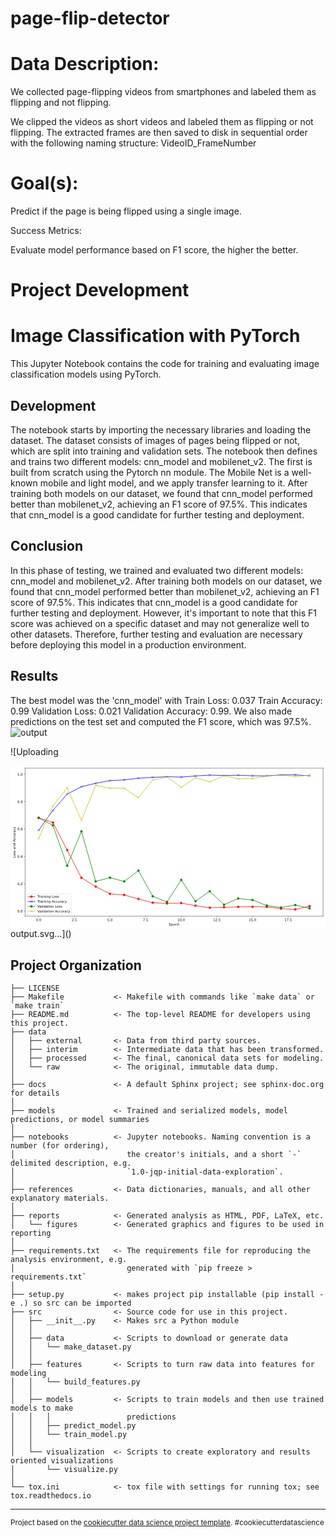 page-flip-detector
==============================

# Data Description:

We collected page-flipping videos from smartphones and labeled them as flipping and not flipping.

We clipped the videos as short videos and labeled them as flipping or not flipping. The extracted frames are then saved to disk in sequential order with the following naming structure: VideoID_FrameNumber

# Goal(s):

Predict if the page is being flipped using a single image.

Success Metrics:


Evaluate model performance based on F1 score, the higher the better.

# Project Development

# Image Classification with PyTorch

This Jupyter Notebook contains the code for training and evaluating image classification models using PyTorch. 

## Development

The notebook starts by importing the necessary libraries and loading the dataset. The dataset consists of images of pages being flipped or not, which are split into training and validation sets. The notebook then defines and trains two different models: cnn_model and mobilenet_v2. The first is built from scratch using the Pytorch nn module. The Mobile Net is a well-known mobile and light model, and we apply transfer learning to it.  After training both models on our dataset, we found that cnn_model performed better than mobilenet_v2, achieving an F1 score of 97.5%. This indicates that cnn_model is a good candidate for further testing and deployment.

## Conclusion

In this phase of testing, we trained and evaluated two different models: cnn_model and mobilenet_v2. After training both models on our dataset, we found that cnn_model performed better than mobilenet_v2, achieving an F1 score of 97.5%. This indicates that cnn_model is a good candidate for further testing and deployment. However, it's important to note that this F1 score was achieved on a specific dataset and may not generalize well to other datasets. Therefore, further testing and evaluation are necessary before deploying this model in a production environment.

## Results

The best model was the 'cnn_model' with Train Loss: 0.037 Train Accuracy: 0.99 Validation Loss: 0.021 Validation Accuracy: 0.99. We also made predictions on the test set and computed the F1 score, which was 97.5%.
![output](https://github.com/joaothomazlemos/page-flip-detector/assets/62029505/3159cadb-0185-4b0d-9443-5a0601199e6d)

![Uploading<?xml version="1.0" encoding="utf-8" standalone="no"?>
<!DOCTYPE svg PUBLIC "-//W3C//DTD SVG 1.1//EN"
  "http://www.w3.org/Graphics/SVG/1.1/DTD/svg11.dtd">
<svg xmlns:xlink="http://www.w3.org/1999/xlink" width="943.78125pt" height="488.27625pt" viewBox="0 0 943.78125 488.27625" xmlns="http://www.w3.org/2000/svg" version="1.1">
 <metadata>
  <rdf:RDF xmlns:dc="http://purl.org/dc/elements/1.1/" xmlns:cc="http://creativecommons.org/ns#" xmlns:rdf="http://www.w3.org/1999/02/22-rdf-syntax-ns#">
   <cc:Work>
    <dc:type rdf:resource="http://purl.org/dc/dcmitype/StillImage"/>
    <dc:date>2023-10-20T19:50:06.344176</dc:date>
    <dc:format>image/svg+xml</dc:format>
    <dc:creator>
     <cc:Agent>
      <dc:title>Matplotlib v3.8.0, https://matplotlib.org/</dc:title>
     </cc:Agent>
    </dc:creator>
   </cc:Work>
  </rdf:RDF>
 </metadata>
 <defs>
  <style type="text/css">*{stroke-linejoin: round; stroke-linecap: butt}</style>
 </defs>
 <g id="figure_1">
  <g id="patch_1">
   <path d="M 0 488.27625 
L 943.78125 488.27625 
L 943.78125 0 
L 0 0 
z
" style="fill: #ffffff"/>
  </g>
  <g id="axes_1">
   <g id="patch_2">
    <path d="M 43.78125 450.72 
L 936.58125 450.72 
L 936.58125 7.2 
L 43.78125 7.2 
z
" style="fill: #ffffff"/>
   </g>
   <g id="matplotlib.axis_1">
    <g id="xtick_1">
     <g id="line2d_1">
      <defs>
       <path id="m06e316a231" d="M 0 0 
L 0 3.5 
" style="stroke: #000000; stroke-width: 0.8"/>
      </defs>
      <g>
       <use xlink:href="#m06e316a231" x="84.363068" y="450.72" style="stroke: #000000; stroke-width: 0.8"/>
      </g>
     </g>
     <g id="text_1">
      <!-- 0.0 -->
      <g transform="translate(76.411506 465.318437) scale(0.1 -0.1)">
       <defs>
        <path id="DejaVuSans-30" d="M 2034 4250 
Q 1547 4250 1301 3770 
Q 1056 3291 1056 2328 
Q 1056 1369 1301 889 
Q 1547 409 2034 409 
Q 2525 409 2770 889 
Q 3016 1369 3016 2328 
Q 3016 3291 2770 3770 
Q 2525 4250 2034 4250 
z
M 2034 4750 
Q 2819 4750 3233 4129 
Q 3647 3509 3647 2328 
Q 3647 1150 3233 529 
Q 2819 -91 2034 -91 
Q 1250 -91 836 529 
Q 422 1150 422 2328 
Q 422 3509 836 4129 
Q 1250 4750 2034 4750 
z
" transform="scale(0.015625)"/>
        <path id="DejaVuSans-2e" d="M 684 794 
L 1344 794 
L 1344 0 
L 684 0 
L 684 794 
z
" transform="scale(0.015625)"/>
       </defs>
       <use xlink:href="#DejaVuSans-30"/>
       <use xlink:href="#DejaVuSans-2e" x="63.623047"/>
       <use xlink:href="#DejaVuSans-30" x="95.410156"/>
      </g>
     </g>
    </g>
    <g id="xtick_2">
     <g id="line2d_2">
      <g>
       <use xlink:href="#m06e316a231" x="191.157327" y="450.72" style="stroke: #000000; stroke-width: 0.8"/>
      </g>
     </g>
     <g id="text_2">
      <!-- 2.5 -->
      <g transform="translate(183.205764 465.318437) scale(0.1 -0.1)">
       <defs>
        <path id="DejaVuSans-32" d="M 1228 531 
L 3431 531 
L 3431 0 
L 469 0 
L 469 531 
Q 828 903 1448 1529 
Q 2069 2156 2228 2338 
Q 2531 2678 2651 2914 
Q 2772 3150 2772 3378 
Q 2772 3750 2511 3984 
Q 2250 4219 1831 4219 
Q 1534 4219 1204 4116 
Q 875 4013 500 3803 
L 500 4441 
Q 881 4594 1212 4672 
Q 1544 4750 1819 4750 
Q 2544 4750 2975 4387 
Q 3406 4025 3406 3419 
Q 3406 3131 3298 2873 
Q 3191 2616 2906 2266 
Q 2828 2175 2409 1742 
Q 1991 1309 1228 531 
z
" transform="scale(0.015625)"/>
        <path id="DejaVuSans-35" d="M 691 4666 
L 3169 4666 
L 3169 4134 
L 1269 4134 
L 1269 2991 
Q 1406 3038 1543 3061 
Q 1681 3084 1819 3084 
Q 2600 3084 3056 2656 
Q 3513 2228 3513 1497 
Q 3513 744 3044 326 
Q 2575 -91 1722 -91 
Q 1428 -91 1123 -41 
Q 819 9 494 109 
L 494 744 
Q 775 591 1075 516 
Q 1375 441 1709 441 
Q 2250 441 2565 725 
Q 2881 1009 2881 1497 
Q 2881 1984 2565 2268 
Q 2250 2553 1709 2553 
Q 1456 2553 1204 2497 
Q 953 2441 691 2322 
L 691 4666 
z
" transform="scale(0.015625)"/>
       </defs>
       <use xlink:href="#DejaVuSans-32"/>
       <use xlink:href="#DejaVuSans-2e" x="63.623047"/>
       <use xlink:href="#DejaVuSans-35" x="95.410156"/>
      </g>
     </g>
    </g>
    <g id="xtick_3">
     <g id="line2d_3">
      <g>
       <use xlink:href="#m06e316a231" x="297.951585" y="450.72" style="stroke: #000000; stroke-width: 0.8"/>
      </g>
     </g>
     <g id="text_3">
      <!-- 5.0 -->
      <g transform="translate(290.000022 465.318437) scale(0.1 -0.1)">
       <use xlink:href="#DejaVuSans-35"/>
       <use xlink:href="#DejaVuSans-2e" x="63.623047"/>
       <use xlink:href="#DejaVuSans-30" x="95.410156"/>
      </g>
     </g>
    </g>
    <g id="xtick_4">
     <g id="line2d_4">
      <g>
       <use xlink:href="#m06e316a231" x="404.745843" y="450.72" style="stroke: #000000; stroke-width: 0.8"/>
      </g>
     </g>
     <g id="text_4">
      <!-- 7.5 -->
      <g transform="translate(396.794281 465.318437) scale(0.1 -0.1)">
       <defs>
        <path id="DejaVuSans-37" d="M 525 4666 
L 3525 4666 
L 3525 4397 
L 1831 0 
L 1172 0 
L 2766 4134 
L 525 4134 
L 525 4666 
z
" transform="scale(0.015625)"/>
       </defs>
       <use xlink:href="#DejaVuSans-37"/>
       <use xlink:href="#DejaVuSans-2e" x="63.623047"/>
       <use xlink:href="#DejaVuSans-35" x="95.410156"/>
      </g>
     </g>
    </g>
    <g id="xtick_5">
     <g id="line2d_5">
      <g>
       <use xlink:href="#m06e316a231" x="511.540102" y="450.72" style="stroke: #000000; stroke-width: 0.8"/>
      </g>
     </g>
     <g id="text_5">
      <!-- 10.0 -->
      <g transform="translate(500.407289 465.318437) scale(0.1 -0.1)">
       <defs>
        <path id="DejaVuSans-31" d="M 794 531 
L 1825 531 
L 1825 4091 
L 703 3866 
L 703 4441 
L 1819 4666 
L 2450 4666 
L 2450 531 
L 3481 531 
L 3481 0 
L 794 0 
L 794 531 
z
" transform="scale(0.015625)"/>
       </defs>
       <use xlink:href="#DejaVuSans-31"/>
       <use xlink:href="#DejaVuSans-30" x="63.623047"/>
       <use xlink:href="#DejaVuSans-2e" x="127.246094"/>
       <use xlink:href="#DejaVuSans-30" x="159.033203"/>
      </g>
     </g>
    </g>
    <g id="xtick_6">
     <g id="line2d_6">
      <g>
       <use xlink:href="#m06e316a231" x="618.33436" y="450.72" style="stroke: #000000; stroke-width: 0.8"/>
      </g>
     </g>
     <g id="text_6">
      <!-- 12.5 -->
      <g transform="translate(607.201548 465.318437) scale(0.1 -0.1)">
       <use xlink:href="#DejaVuSans-31"/>
       <use xlink:href="#DejaVuSans-32" x="63.623047"/>
       <use xlink:href="#DejaVuSans-2e" x="127.246094"/>
       <use xlink:href="#DejaVuSans-35" x="159.033203"/>
      </g>
     </g>
    </g>
    <g id="xtick_7">
     <g id="line2d_7">
      <g>
       <use xlink:href="#m06e316a231" x="725.128618" y="450.72" style="stroke: #000000; stroke-width: 0.8"/>
      </g>
     </g>
     <g id="text_7">
      <!-- 15.0 -->
      <g transform="translate(713.995806 465.318437) scale(0.1 -0.1)">
       <use xlink:href="#DejaVuSans-31"/>
       <use xlink:href="#DejaVuSans-35" x="63.623047"/>
       <use xlink:href="#DejaVuSans-2e" x="127.246094"/>
       <use xlink:href="#DejaVuSans-30" x="159.033203"/>
      </g>
     </g>
    </g>
    <g id="xtick_8">
     <g id="line2d_8">
      <g>
       <use xlink:href="#m06e316a231" x="831.922877" y="450.72" style="stroke: #000000; stroke-width: 0.8"/>
      </g>
     </g>
     <g id="text_8">
      <!-- 17.5 -->
      <g transform="translate(820.790064 465.318437) scale(0.1 -0.1)">
       <use xlink:href="#DejaVuSans-31"/>
       <use xlink:href="#DejaVuSans-37" x="63.623047"/>
       <use xlink:href="#DejaVuSans-2e" x="127.246094"/>
       <use xlink:href="#DejaVuSans-35" x="159.033203"/>
      </g>
     </g>
    </g>
    <g id="text_9">
     <!-- Epoch -->
     <g transform="translate(474.870312 478.996562) scale(0.1 -0.1)">
      <defs>
       <path id="DejaVuSans-45" d="M 628 4666 
L 3578 4666 
L 3578 4134 
L 1259 4134 
L 1259 2753 
L 3481 2753 
L 3481 2222 
L 1259 2222 
L 1259 531 
L 3634 531 
L 3634 0 
L 628 0 
L 628 4666 
z
" transform="scale(0.015625)"/>
       <path id="DejaVuSans-70" d="M 1159 525 
L 1159 -1331 
L 581 -1331 
L 581 3500 
L 1159 3500 
L 1159 2969 
Q 1341 3281 1617 3432 
Q 1894 3584 2278 3584 
Q 2916 3584 3314 3078 
Q 3713 2572 3713 1747 
Q 3713 922 3314 415 
Q 2916 -91 2278 -91 
Q 1894 -91 1617 61 
Q 1341 213 1159 525 
z
M 3116 1747 
Q 3116 2381 2855 2742 
Q 2594 3103 2138 3103 
Q 1681 3103 1420 2742 
Q 1159 2381 1159 1747 
Q 1159 1113 1420 752 
Q 1681 391 2138 391 
Q 2594 391 2855 752 
Q 3116 1113 3116 1747 
z
" transform="scale(0.015625)"/>
       <path id="DejaVuSans-6f" d="M 1959 3097 
Q 1497 3097 1228 2736 
Q 959 2375 959 1747 
Q 959 1119 1226 758 
Q 1494 397 1959 397 
Q 2419 397 2687 759 
Q 2956 1122 2956 1747 
Q 2956 2369 2687 2733 
Q 2419 3097 1959 3097 
z
M 1959 3584 
Q 2709 3584 3137 3096 
Q 3566 2609 3566 1747 
Q 3566 888 3137 398 
Q 2709 -91 1959 -91 
Q 1206 -91 779 398 
Q 353 888 353 1747 
Q 353 2609 779 3096 
Q 1206 3584 1959 3584 
z
" transform="scale(0.015625)"/>
       <path id="DejaVuSans-63" d="M 3122 3366 
L 3122 2828 
Q 2878 2963 2633 3030 
Q 2388 3097 2138 3097 
Q 1578 3097 1268 2742 
Q 959 2388 959 1747 
Q 959 1106 1268 751 
Q 1578 397 2138 397 
Q 2388 397 2633 464 
Q 2878 531 3122 666 
L 3122 134 
Q 2881 22 2623 -34 
Q 2366 -91 2075 -91 
Q 1284 -91 818 406 
Q 353 903 353 1747 
Q 353 2603 823 3093 
Q 1294 3584 2113 3584 
Q 2378 3584 2631 3529 
Q 2884 3475 3122 3366 
z
" transform="scale(0.015625)"/>
       <path id="DejaVuSans-68" d="M 3513 2113 
L 3513 0 
L 2938 0 
L 2938 2094 
Q 2938 2591 2744 2837 
Q 2550 3084 2163 3084 
Q 1697 3084 1428 2787 
Q 1159 2491 1159 1978 
L 1159 0 
L 581 0 
L 581 4863 
L 1159 4863 
L 1159 2956 
Q 1366 3272 1645 3428 
Q 1925 3584 2291 3584 
Q 2894 3584 3203 3211 
Q 3513 2838 3513 2113 
z
" transform="scale(0.015625)"/>
      </defs>
      <use xlink:href="#DejaVuSans-45"/>
      <use xlink:href="#DejaVuSans-70" x="63.183594"/>
      <use xlink:href="#DejaVuSans-6f" x="126.660156"/>
      <use xlink:href="#DejaVuSans-63" x="187.841797"/>
      <use xlink:href="#DejaVuSans-68" x="242.822266"/>
     </g>
    </g>
   </g>
   <g id="matplotlib.axis_2">
    <g id="ytick_1">
     <g id="line2d_9">
      <defs>
       <path id="m633095f8ad" d="M 0 0 
L -3.5 0 
" style="stroke: #000000; stroke-width: 0.8"/>
      </defs>
      <g>
       <use xlink:href="#m633095f8ad" x="43.78125" y="435.869768" style="stroke: #000000; stroke-width: 0.8"/>
      </g>
     </g>
     <g id="text_10">
      <!-- 0.0 -->
      <g transform="translate(20.878125 439.668986) scale(0.1 -0.1)">
       <use xlink:href="#DejaVuSans-30"/>
       <use xlink:href="#DejaVuSans-2e" x="63.623047"/>
       <use xlink:href="#DejaVuSans-30" x="95.410156"/>
      </g>
     </g>
    </g>
    <g id="ytick_2">
     <g id="line2d_10">
      <g>
       <use xlink:href="#m633095f8ad" x="43.78125" y="353.789086" style="stroke: #000000; stroke-width: 0.8"/>
      </g>
     </g>
     <g id="text_11">
      <!-- 0.2 -->
      <g transform="translate(20.878125 357.588305) scale(0.1 -0.1)">
       <use xlink:href="#DejaVuSans-30"/>
       <use xlink:href="#DejaVuSans-2e" x="63.623047"/>
       <use xlink:href="#DejaVuSans-32" x="95.410156"/>
      </g>
     </g>
    </g>
    <g id="ytick_3">
     <g id="line2d_11">
      <g>
       <use xlink:href="#m633095f8ad" x="43.78125" y="271.708405" style="stroke: #000000; stroke-width: 0.8"/>
      </g>
     </g>
     <g id="text_12">
      <!-- 0.4 -->
      <g transform="translate(20.878125 275.507623) scale(0.1 -0.1)">
       <defs>
        <path id="DejaVuSans-34" d="M 2419 4116 
L 825 1625 
L 2419 1625 
L 2419 4116 
z
M 2253 4666 
L 3047 4666 
L 3047 1625 
L 3713 1625 
L 3713 1100 
L 3047 1100 
L 3047 0 
L 2419 0 
L 2419 1100 
L 313 1100 
L 313 1709 
L 2253 4666 
z
" transform="scale(0.015625)"/>
       </defs>
       <use xlink:href="#DejaVuSans-30"/>
       <use xlink:href="#DejaVuSans-2e" x="63.623047"/>
       <use xlink:href="#DejaVuSans-34" x="95.410156"/>
      </g>
     </g>
    </g>
    <g id="ytick_4">
     <g id="line2d_12">
      <g>
       <use xlink:href="#m633095f8ad" x="43.78125" y="189.627723" style="stroke: #000000; stroke-width: 0.8"/>
      </g>
     </g>
     <g id="text_13">
      <!-- 0.6 -->
      <g transform="translate(20.878125 193.426942) scale(0.1 -0.1)">
       <defs>
        <path id="DejaVuSans-36" d="M 2113 2584 
Q 1688 2584 1439 2293 
Q 1191 2003 1191 1497 
Q 1191 994 1439 701 
Q 1688 409 2113 409 
Q 2538 409 2786 701 
Q 3034 994 3034 1497 
Q 3034 2003 2786 2293 
Q 2538 2584 2113 2584 
z
M 3366 4563 
L 3366 3988 
Q 3128 4100 2886 4159 
Q 2644 4219 2406 4219 
Q 1781 4219 1451 3797 
Q 1122 3375 1075 2522 
Q 1259 2794 1537 2939 
Q 1816 3084 2150 3084 
Q 2853 3084 3261 2657 
Q 3669 2231 3669 1497 
Q 3669 778 3244 343 
Q 2819 -91 2113 -91 
Q 1303 -91 875 529 
Q 447 1150 447 2328 
Q 447 3434 972 4092 
Q 1497 4750 2381 4750 
Q 2619 4750 2861 4703 
Q 3103 4656 3366 4563 
z
" transform="scale(0.015625)"/>
       </defs>
       <use xlink:href="#DejaVuSans-30"/>
       <use xlink:href="#DejaVuSans-2e" x="63.623047"/>
       <use xlink:href="#DejaVuSans-36" x="95.410156"/>
      </g>
     </g>
    </g>
    <g id="ytick_5">
     <g id="line2d_13">
      <g>
       <use xlink:href="#m633095f8ad" x="43.78125" y="107.547042" style="stroke: #000000; stroke-width: 0.8"/>
      </g>
     </g>
     <g id="text_14">
      <!-- 0.8 -->
      <g transform="translate(20.878125 111.34626) scale(0.1 -0.1)">
       <defs>
        <path id="DejaVuSans-38" d="M 2034 2216 
Q 1584 2216 1326 1975 
Q 1069 1734 1069 1313 
Q 1069 891 1326 650 
Q 1584 409 2034 409 
Q 2484 409 2743 651 
Q 3003 894 3003 1313 
Q 3003 1734 2745 1975 
Q 2488 2216 2034 2216 
z
M 1403 2484 
Q 997 2584 770 2862 
Q 544 3141 544 3541 
Q 544 4100 942 4425 
Q 1341 4750 2034 4750 
Q 2731 4750 3128 4425 
Q 3525 4100 3525 3541 
Q 3525 3141 3298 2862 
Q 3072 2584 2669 2484 
Q 3125 2378 3379 2068 
Q 3634 1759 3634 1313 
Q 3634 634 3220 271 
Q 2806 -91 2034 -91 
Q 1263 -91 848 271 
Q 434 634 434 1313 
Q 434 1759 690 2068 
Q 947 2378 1403 2484 
z
M 1172 3481 
Q 1172 3119 1398 2916 
Q 1625 2713 2034 2713 
Q 2441 2713 2670 2916 
Q 2900 3119 2900 3481 
Q 2900 3844 2670 4047 
Q 2441 4250 2034 4250 
Q 1625 4250 1398 4047 
Q 1172 3844 1172 3481 
z
" transform="scale(0.015625)"/>
       </defs>
       <use xlink:href="#DejaVuSans-30"/>
       <use xlink:href="#DejaVuSans-2e" x="63.623047"/>
       <use xlink:href="#DejaVuSans-38" x="95.410156"/>
      </g>
     </g>
    </g>
    <g id="ytick_6">
     <g id="line2d_14">
      <g>
       <use xlink:href="#m633095f8ad" x="43.78125" y="25.46636" style="stroke: #000000; stroke-width: 0.8"/>
      </g>
     </g>
     <g id="text_15">
      <!-- 1.0 -->
      <g transform="translate(20.878125 29.265579) scale(0.1 -0.1)">
       <use xlink:href="#DejaVuSans-31"/>
       <use xlink:href="#DejaVuSans-2e" x="63.623047"/>
       <use xlink:href="#DejaVuSans-30" x="95.410156"/>
      </g>
     </g>
    </g>
    <g id="text_16">
     <!-- Loss and Accuracy -->
     <g transform="translate(14.798438 275.340469) rotate(-90) scale(0.1 -0.1)">
      <defs>
       <path id="DejaVuSans-4c" d="M 628 4666 
L 1259 4666 
L 1259 531 
L 3531 531 
L 3531 0 
L 628 0 
L 628 4666 
z
" transform="scale(0.015625)"/>
       <path id="DejaVuSans-73" d="M 2834 3397 
L 2834 2853 
Q 2591 2978 2328 3040 
Q 2066 3103 1784 3103 
Q 1356 3103 1142 2972 
Q 928 2841 928 2578 
Q 928 2378 1081 2264 
Q 1234 2150 1697 2047 
L 1894 2003 
Q 2506 1872 2764 1633 
Q 3022 1394 3022 966 
Q 3022 478 2636 193 
Q 2250 -91 1575 -91 
Q 1294 -91 989 -36 
Q 684 19 347 128 
L 347 722 
Q 666 556 975 473 
Q 1284 391 1588 391 
Q 1994 391 2212 530 
Q 2431 669 2431 922 
Q 2431 1156 2273 1281 
Q 2116 1406 1581 1522 
L 1381 1569 
Q 847 1681 609 1914 
Q 372 2147 372 2553 
Q 372 3047 722 3315 
Q 1072 3584 1716 3584 
Q 2034 3584 2315 3537 
Q 2597 3491 2834 3397 
z
" transform="scale(0.015625)"/>
       <path id="DejaVuSans-20" transform="scale(0.015625)"/>
       <path id="DejaVuSans-61" d="M 2194 1759 
Q 1497 1759 1228 1600 
Q 959 1441 959 1056 
Q 959 750 1161 570 
Q 1363 391 1709 391 
Q 2188 391 2477 730 
Q 2766 1069 2766 1631 
L 2766 1759 
L 2194 1759 
z
M 3341 1997 
L 3341 0 
L 2766 0 
L 2766 531 
Q 2569 213 2275 61 
Q 1981 -91 1556 -91 
Q 1019 -91 701 211 
Q 384 513 384 1019 
Q 384 1609 779 1909 
Q 1175 2209 1959 2209 
L 2766 2209 
L 2766 2266 
Q 2766 2663 2505 2880 
Q 2244 3097 1772 3097 
Q 1472 3097 1187 3025 
Q 903 2953 641 2809 
L 641 3341 
Q 956 3463 1253 3523 
Q 1550 3584 1831 3584 
Q 2591 3584 2966 3190 
Q 3341 2797 3341 1997 
z
" transform="scale(0.015625)"/>
       <path id="DejaVuSans-6e" d="M 3513 2113 
L 3513 0 
L 2938 0 
L 2938 2094 
Q 2938 2591 2744 2837 
Q 2550 3084 2163 3084 
Q 1697 3084 1428 2787 
Q 1159 2491 1159 1978 
L 1159 0 
L 581 0 
L 581 3500 
L 1159 3500 
L 1159 2956 
Q 1366 3272 1645 3428 
Q 1925 3584 2291 3584 
Q 2894 3584 3203 3211 
Q 3513 2838 3513 2113 
z
" transform="scale(0.015625)"/>
       <path id="DejaVuSans-64" d="M 2906 2969 
L 2906 4863 
L 3481 4863 
L 3481 0 
L 2906 0 
L 2906 525 
Q 2725 213 2448 61 
Q 2172 -91 1784 -91 
Q 1150 -91 751 415 
Q 353 922 353 1747 
Q 353 2572 751 3078 
Q 1150 3584 1784 3584 
Q 2172 3584 2448 3432 
Q 2725 3281 2906 2969 
z
M 947 1747 
Q 947 1113 1208 752 
Q 1469 391 1925 391 
Q 2381 391 2643 752 
Q 2906 1113 2906 1747 
Q 2906 2381 2643 2742 
Q 2381 3103 1925 3103 
Q 1469 3103 1208 2742 
Q 947 2381 947 1747 
z
" transform="scale(0.015625)"/>
       <path id="DejaVuSans-41" d="M 2188 4044 
L 1331 1722 
L 3047 1722 
L 2188 4044 
z
M 1831 4666 
L 2547 4666 
L 4325 0 
L 3669 0 
L 3244 1197 
L 1141 1197 
L 716 0 
L 50 0 
L 1831 4666 
z
" transform="scale(0.015625)"/>
       <path id="DejaVuSans-75" d="M 544 1381 
L 544 3500 
L 1119 3500 
L 1119 1403 
Q 1119 906 1312 657 
Q 1506 409 1894 409 
Q 2359 409 2629 706 
Q 2900 1003 2900 1516 
L 2900 3500 
L 3475 3500 
L 3475 0 
L 2900 0 
L 2900 538 
Q 2691 219 2414 64 
Q 2138 -91 1772 -91 
Q 1169 -91 856 284 
Q 544 659 544 1381 
z
M 1991 3584 
L 1991 3584 
z
" transform="scale(0.015625)"/>
       <path id="DejaVuSans-72" d="M 2631 2963 
Q 2534 3019 2420 3045 
Q 2306 3072 2169 3072 
Q 1681 3072 1420 2755 
Q 1159 2438 1159 1844 
L 1159 0 
L 581 0 
L 581 3500 
L 1159 3500 
L 1159 2956 
Q 1341 3275 1631 3429 
Q 1922 3584 2338 3584 
Q 2397 3584 2469 3576 
Q 2541 3569 2628 3553 
L 2631 2963 
z
" transform="scale(0.015625)"/>
       <path id="DejaVuSans-79" d="M 2059 -325 
Q 1816 -950 1584 -1140 
Q 1353 -1331 966 -1331 
L 506 -1331 
L 506 -850 
L 844 -850 
Q 1081 -850 1212 -737 
Q 1344 -625 1503 -206 
L 1606 56 
L 191 3500 
L 800 3500 
L 1894 763 
L 2988 3500 
L 3597 3500 
L 2059 -325 
z
" transform="scale(0.015625)"/>
      </defs>
      <use xlink:href="#DejaVuSans-4c"/>
      <use xlink:href="#DejaVuSans-6f" x="53.962891"/>
      <use xlink:href="#DejaVuSans-73" x="115.144531"/>
      <use xlink:href="#DejaVuSans-73" x="167.244141"/>
      <use xlink:href="#DejaVuSans-20" x="219.34375"/>
      <use xlink:href="#DejaVuSans-61" x="251.130859"/>
      <use xlink:href="#DejaVuSans-6e" x="312.410156"/>
      <use xlink:href="#DejaVuSans-64" x="375.789062"/>
      <use xlink:href="#DejaVuSans-20" x="439.265625"/>
      <use xlink:href="#DejaVuSans-41" x="471.052734"/>
      <use xlink:href="#DejaVuSans-63" x="537.710938"/>
      <use xlink:href="#DejaVuSans-63" x="592.691406"/>
      <use xlink:href="#DejaVuSans-75" x="647.671875"/>
      <use xlink:href="#DejaVuSans-72" x="711.050781"/>
      <use xlink:href="#DejaVuSans-61" x="752.164062"/>
      <use xlink:href="#DejaVuSans-63" x="813.443359"/>
      <use xlink:href="#DejaVuSans-79" x="868.423828"/>
     </g>
    </g>
   </g>
   <g id="line2d_15">
    <path d="M 84.363068 155.763034 
L 127.080772 170.323113 
L 169.798475 252.712947 
L 212.516178 335.740138 
L 255.233882 362.008288 
L 297.951585 383.780835 
L 340.669288 387.109366 
L 383.386992 399.136008 
L 426.104695 410.317535 
L 468.822398 412.491644 
L 511.540102 411.521541 
L 554.257805 419.252177 
L 596.975508 425.272494 
L 639.693212 424.016772 
L 682.410915 422.931808 
L 725.128618 422.383104 
L 767.846322 422.946754 
L 810.564025 428.096761 
L 853.281728 430.56 
L 895.999432 420.780492 
" clip-path="url(#pa4ece0553c)" style="fill: none; stroke: #ff0000; stroke-width: 1.5; stroke-linecap: square"/>
    <defs>
     <path id="m256b22af28" d="M 0 3 
C 0.795609 3 1.55874 2.683901 2.12132 2.12132 
C 2.683901 1.55874 3 0.795609 3 0 
C 3 -0.795609 2.683901 -1.55874 2.12132 -2.12132 
C 1.55874 -2.683901 0.795609 -3 0 -3 
C -0.795609 -3 -1.55874 -2.683901 -2.12132 -2.12132 
C -2.683901 -1.55874 -3 -0.795609 -3 0 
C -3 0.795609 -2.683901 1.55874 -2.12132 2.12132 
C -1.55874 2.683901 -0.795609 3 0 3 
z
" style="stroke: #ff0000"/>
    </defs>
    <g clip-path="url(#pa4ece0553c)">
     <use xlink:href="#m256b22af28" x="84.363068" y="155.763034" style="fill: #ff0000; stroke: #ff0000"/>
     <use xlink:href="#m256b22af28" x="127.080772" y="170.323113" style="fill: #ff0000; stroke: #ff0000"/>
     <use xlink:href="#m256b22af28" x="169.798475" y="252.712947" style="fill: #ff0000; stroke: #ff0000"/>
     <use xlink:href="#m256b22af28" x="212.516178" y="335.740138" style="fill: #ff0000; stroke: #ff0000"/>
     <use xlink:href="#m256b22af28" x="255.233882" y="362.008288" style="fill: #ff0000; stroke: #ff0000"/>
     <use xlink:href="#m256b22af28" x="297.951585" y="383.780835" style="fill: #ff0000; stroke: #ff0000"/>
     <use xlink:href="#m256b22af28" x="340.669288" y="387.109366" style="fill: #ff0000; stroke: #ff0000"/>
     <use xlink:href="#m256b22af28" x="383.386992" y="399.136008" style="fill: #ff0000; stroke: #ff0000"/>
     <use xlink:href="#m256b22af28" x="426.104695" y="410.317535" style="fill: #ff0000; stroke: #ff0000"/>
     <use xlink:href="#m256b22af28" x="468.822398" y="412.491644" style="fill: #ff0000; stroke: #ff0000"/>
     <use xlink:href="#m256b22af28" x="511.540102" y="411.521541" style="fill: #ff0000; stroke: #ff0000"/>
     <use xlink:href="#m256b22af28" x="554.257805" y="419.252177" style="fill: #ff0000; stroke: #ff0000"/>
     <use xlink:href="#m256b22af28" x="596.975508" y="425.272494" style="fill: #ff0000; stroke: #ff0000"/>
     <use xlink:href="#m256b22af28" x="639.693212" y="424.016772" style="fill: #ff0000; stroke: #ff0000"/>
     <use xlink:href="#m256b22af28" x="682.410915" y="422.931808" style="fill: #ff0000; stroke: #ff0000"/>
     <use xlink:href="#m256b22af28" x="725.128618" y="422.383104" style="fill: #ff0000; stroke: #ff0000"/>
     <use xlink:href="#m256b22af28" x="767.846322" y="422.946754" style="fill: #ff0000; stroke: #ff0000"/>
     <use xlink:href="#m256b22af28" x="810.564025" y="428.096761" style="fill: #ff0000; stroke: #ff0000"/>
     <use xlink:href="#m256b22af28" x="853.281728" y="430.56" style="fill: #ff0000; stroke: #ff0000"/>
     <use xlink:href="#m256b22af28" x="895.999432" y="420.780492" style="fill: #ff0000; stroke: #ff0000"/>
    </g>
   </g>
   <g id="line2d_16">
    <path d="M 84.363068 193.311713 
L 127.080772 133.920281 
L 169.798475 84.857793 
L 212.516178 62.822711 
L 255.233882 52.493766 
L 297.951585 44.574908 
L 340.669288 42.33697 
L 383.386992 37.516796 
L 426.104695 34.76241 
L 468.822398 32.868771 
L 511.540102 33.901665 
L 554.257805 30.630833 
L 596.975508 28.048596 
L 639.693212 29.25364 
L 682.410915 28.392894 
L 725.128618 30.114385 
L 767.846322 30.286534 
L 810.564025 27.36 
L 853.281728 27.36 
L 895.999432 29.942236 
" clip-path="url(#pa4ece0553c)" style="fill: none; stroke: #0000ff; stroke-width: 1.5; stroke-linecap: square"/>
    <defs>
     <path id="m772fa5f452" d="M -3 3 
L 3 -3 
M -3 -3 
L 3 3 
" style="stroke: #0000ff"/>
    </defs>
    <g clip-path="url(#pa4ece0553c)">
     <use xlink:href="#m772fa5f452" x="84.363068" y="193.311713" style="fill: #0000ff; stroke: #0000ff"/>
     <use xlink:href="#m772fa5f452" x="127.080772" y="133.920281" style="fill: #0000ff; stroke: #0000ff"/>
     <use xlink:href="#m772fa5f452" x="169.798475" y="84.857793" style="fill: #0000ff; stroke: #0000ff"/>
     <use xlink:href="#m772fa5f452" x="212.516178" y="62.822711" style="fill: #0000ff; stroke: #0000ff"/>
     <use xlink:href="#m772fa5f452" x="255.233882" y="52.493766" style="fill: #0000ff; stroke: #0000ff"/>
     <use xlink:href="#m772fa5f452" x="297.951585" y="44.574908" style="fill: #0000ff; stroke: #0000ff"/>
     <use xlink:href="#m772fa5f452" x="340.669288" y="42.33697" style="fill: #0000ff; stroke: #0000ff"/>
     <use xlink:href="#m772fa5f452" x="383.386992" y="37.516796" style="fill: #0000ff; stroke: #0000ff"/>
     <use xlink:href="#m772fa5f452" x="426.104695" y="34.76241" style="fill: #0000ff; stroke: #0000ff"/>
     <use xlink:href="#m772fa5f452" x="468.822398" y="32.868771" style="fill: #0000ff; stroke: #0000ff"/>
     <use xlink:href="#m772fa5f452" x="511.540102" y="33.901665" style="fill: #0000ff; stroke: #0000ff"/>
     <use xlink:href="#m772fa5f452" x="554.257805" y="30.630833" style="fill: #0000ff; stroke: #0000ff"/>
     <use xlink:href="#m772fa5f452" x="596.975508" y="28.048596" style="fill: #0000ff; stroke: #0000ff"/>
     <use xlink:href="#m772fa5f452" x="639.693212" y="29.25364" style="fill: #0000ff; stroke: #0000ff"/>
     <use xlink:href="#m772fa5f452" x="682.410915" y="28.392894" style="fill: #0000ff; stroke: #0000ff"/>
     <use xlink:href="#m772fa5f452" x="725.128618" y="30.114385" style="fill: #0000ff; stroke: #0000ff"/>
     <use xlink:href="#m772fa5f452" x="767.846322" y="30.286534" style="fill: #0000ff; stroke: #0000ff"/>
     <use xlink:href="#m772fa5f452" x="810.564025" y="27.36" style="fill: #0000ff; stroke: #0000ff"/>
     <use xlink:href="#m772fa5f452" x="853.281728" y="27.36" style="fill: #0000ff; stroke: #0000ff"/>
     <use xlink:href="#m772fa5f452" x="895.999432" y="29.942236" style="fill: #0000ff; stroke: #0000ff"/>
    </g>
   </g>
   <g id="line2d_17">
    <path d="M 84.363068 156.59513 
L 127.080772 178.429128 
L 169.798475 299.643574 
L 212.516178 196.590149 
L 255.233882 346.452297 
L 297.951585 335.390783 
L 340.669288 346.666697 
L 383.386992 314.166294 
L 426.104695 391.224574 
L 468.822398 408.068172 
L 511.540102 342.098293 
L 554.257805 405.989254 
L 596.975508 375.959147 
L 639.693212 416.426121 
L 682.410915 397.845521 
L 725.128618 402.282865 
L 767.846322 418.941631 
L 810.564025 424.572639 
L 853.281728 417.222854 
L 895.999432 427.151142 
" clip-path="url(#pa4ece0553c)" style="fill: none; stroke: #008000; stroke-width: 1.5; stroke-linecap: square"/>
    <defs>
     <path id="md3cf578cd7" d="M 0 3 
C 0.795609 3 1.55874 2.683901 2.12132 2.12132 
C 2.683901 1.55874 3 0.795609 3 0 
C 3 -0.795609 2.683901 -1.55874 2.12132 -2.12132 
C 1.55874 -2.683901 0.795609 -3 0 -3 
C -0.795609 -3 -1.55874 -2.683901 -2.12132 -2.12132 
C -2.683901 -1.55874 -3 -0.795609 -3 0 
C -3 0.795609 -2.683901 1.55874 -2.12132 2.12132 
C -1.55874 2.683901 -0.795609 3 0 3 
z
" style="stroke: #008000"/>
    </defs>
    <g clip-path="url(#pa4ece0553c)">
     <use xlink:href="#md3cf578cd7" x="84.363068" y="156.59513" style="fill: #008000; stroke: #008000"/>
     <use xlink:href="#md3cf578cd7" x="127.080772" y="178.429128" style="fill: #008000; stroke: #008000"/>
     <use xlink:href="#md3cf578cd7" x="169.798475" y="299.643574" style="fill: #008000; stroke: #008000"/>
     <use xlink:href="#md3cf578cd7" x="212.516178" y="196.590149" style="fill: #008000; stroke: #008000"/>
     <use xlink:href="#md3cf578cd7" x="255.233882" y="346.452297" style="fill: #008000; stroke: #008000"/>
     <use xlink:href="#md3cf578cd7" x="297.951585" y="335.390783" style="fill: #008000; stroke: #008000"/>
     <use xlink:href="#md3cf578cd7" x="340.669288" y="346.666697" style="fill: #008000; stroke: #008000"/>
     <use xlink:href="#md3cf578cd7" x="383.386992" y="314.166294" style="fill: #008000; stroke: #008000"/>
     <use xlink:href="#md3cf578cd7" x="426.104695" y="391.224574" style="fill: #008000; stroke: #008000"/>
     <use xlink:href="#md3cf578cd7" x="468.822398" y="408.068172" style="fill: #008000; stroke: #008000"/>
     <use xlink:href="#md3cf578cd7" x="511.540102" y="342.098293" style="fill: #008000; stroke: #008000"/>
     <use xlink:href="#md3cf578cd7" x="554.257805" y="405.989254" style="fill: #008000; stroke: #008000"/>
     <use xlink:href="#md3cf578cd7" x="596.975508" y="375.959147" style="fill: #008000; stroke: #008000"/>
     <use xlink:href="#md3cf578cd7" x="639.693212" y="416.426121" style="fill: #008000; stroke: #008000"/>
     <use xlink:href="#md3cf578cd7" x="682.410915" y="397.845521" style="fill: #008000; stroke: #008000"/>
     <use xlink:href="#md3cf578cd7" x="725.128618" y="402.282865" style="fill: #008000; stroke: #008000"/>
     <use xlink:href="#md3cf578cd7" x="767.846322" y="418.941631" style="fill: #008000; stroke: #008000"/>
     <use xlink:href="#md3cf578cd7" x="810.564025" y="424.572639" style="fill: #008000; stroke: #008000"/>
     <use xlink:href="#md3cf578cd7" x="853.281728" y="417.222854" style="fill: #008000; stroke: #008000"/>
     <use xlink:href="#md3cf578cd7" x="895.999432" y="427.151142" style="fill: #008000; stroke: #008000"/>
    </g>
   </g>
   <g id="line2d_18">
    <path d="M 84.363068 218.637813 
L 127.080772 120.333479 
L 169.798475 66.025491 
L 212.516178 163.642382 
L 255.233882 58.463619 
L 297.951585 67.400377 
L 340.669288 67.400377 
L 383.386992 95.585535 
L 426.104695 42.652432 
L 468.822398 33.715675 
L 511.540102 64.650605 
L 554.257805 35.778004 
L 596.975508 48.151976 
L 639.693212 29.591017 
L 682.410915 39.215218 
L 725.128618 38.527775 
L 767.846322 30.965903 
L 810.564025 28.216132 
L 853.281728 32.340789 
L 895.999432 28.216132 
" clip-path="url(#pa4ece0553c)" style="fill: none; stroke: #bfbf00; stroke-width: 1.5; stroke-linecap: square"/>
    <defs>
     <path id="m3b0205920d" d="M -3 3 
L 3 -3 
M -3 -3 
L 3 3 
" style="stroke: #bfbf00"/>
    </defs>
    <g clip-path="url(#pa4ece0553c)">
     <use xlink:href="#m3b0205920d" x="84.363068" y="218.637813" style="fill: #bfbf00; stroke: #bfbf00"/>
     <use xlink:href="#m3b0205920d" x="127.080772" y="120.333479" style="fill: #bfbf00; stroke: #bfbf00"/>
     <use xlink:href="#m3b0205920d" x="169.798475" y="66.025491" style="fill: #bfbf00; stroke: #bfbf00"/>
     <use xlink:href="#m3b0205920d" x="212.516178" y="163.642382" style="fill: #bfbf00; stroke: #bfbf00"/>
     <use xlink:href="#m3b0205920d" x="255.233882" y="58.463619" style="fill: #bfbf00; stroke: #bfbf00"/>
     <use xlink:href="#m3b0205920d" x="297.951585" y="67.400377" style="fill: #bfbf00; stroke: #bfbf00"/>
     <use xlink:href="#m3b0205920d" x="340.669288" y="67.400377" style="fill: #bfbf00; stroke: #bfbf00"/>
     <use xlink:href="#m3b0205920d" x="383.386992" y="95.585535" style="fill: #bfbf00; stroke: #bfbf00"/>
     <use xlink:href="#m3b0205920d" x="426.104695" y="42.652432" style="fill: #bfbf00; stroke: #bfbf00"/>
     <use xlink:href="#m3b0205920d" x="468.822398" y="33.715675" style="fill: #bfbf00; stroke: #bfbf00"/>
     <use xlink:href="#m3b0205920d" x="511.540102" y="64.650605" style="fill: #bfbf00; stroke: #bfbf00"/>
     <use xlink:href="#m3b0205920d" x="554.257805" y="35.778004" style="fill: #bfbf00; stroke: #bfbf00"/>
     <use xlink:href="#m3b0205920d" x="596.975508" y="48.151976" style="fill: #bfbf00; stroke: #bfbf00"/>
     <use xlink:href="#m3b0205920d" x="639.693212" y="29.591017" style="fill: #bfbf00; stroke: #bfbf00"/>
     <use xlink:href="#m3b0205920d" x="682.410915" y="39.215218" style="fill: #bfbf00; stroke: #bfbf00"/>
     <use xlink:href="#m3b0205920d" x="725.128618" y="38.527775" style="fill: #bfbf00; stroke: #bfbf00"/>
     <use xlink:href="#m3b0205920d" x="767.846322" y="30.965903" style="fill: #bfbf00; stroke: #bfbf00"/>
     <use xlink:href="#m3b0205920d" x="810.564025" y="28.216132" style="fill: #bfbf00; stroke: #bfbf00"/>
     <use xlink:href="#m3b0205920d" x="853.281728" y="32.340789" style="fill: #bfbf00; stroke: #bfbf00"/>
     <use xlink:href="#m3b0205920d" x="895.999432" y="28.216132" style="fill: #bfbf00; stroke: #bfbf00"/>
    </g>
   </g>
   <g id="patch_3">
    <path d="M 43.78125 450.72 
L 43.78125 7.2 
" style="fill: none; stroke: #000000; stroke-width: 0.8; stroke-linejoin: miter; stroke-linecap: square"/>
   </g>
   <g id="patch_4">
    <path d="M 936.58125 450.72 
L 936.58125 7.2 
" style="fill: none; stroke: #000000; stroke-width: 0.8; stroke-linejoin: miter; stroke-linecap: square"/>
   </g>
   <g id="patch_5">
    <path d="M 43.78125 450.72 
L 936.58125 450.72 
" style="fill: none; stroke: #000000; stroke-width: 0.8; stroke-linejoin: miter; stroke-linecap: square"/>
   </g>
   <g id="patch_6">
    <path d="M 43.78125 7.2 
L 936.58125 7.2 
" style="fill: none; stroke: #000000; stroke-width: 0.8; stroke-linejoin: miter; stroke-linecap: square"/>
   </g>
   <g id="legend_1">
    <g id="patch_7">
     <path d="M 50.78125 445.72 
L 180.996875 445.72 
Q 182.996875 445.72 182.996875 443.72 
L 182.996875 386.0075 
Q 182.996875 384.0075 180.996875 384.0075 
L 50.78125 384.0075 
Q 48.78125 384.0075 48.78125 386.0075 
L 48.78125 443.72 
Q 48.78125 445.72 50.78125 445.72 
z
" style="fill: #ffffff; opacity: 0.8; stroke: #cccccc; stroke-linejoin: miter"/>
    </g>
    <g id="line2d_19">
     <path d="M 52.78125 392.105937 
L 62.78125 392.105937 
L 72.78125 392.105937 
" style="fill: none; stroke: #ff0000; stroke-width: 1.5; stroke-linecap: square"/>
     <g>
      <use xlink:href="#m256b22af28" x="62.78125" y="392.105937" style="fill: #ff0000; stroke: #ff0000"/>
     </g>
    </g>
    <g id="text_17">
     <!-- Training Loss -->
     <g transform="translate(80.78125 395.605937) scale(0.1 -0.1)">
      <defs>
       <path id="DejaVuSans-54" d="M -19 4666 
L 3928 4666 
L 3928 4134 
L 2272 4134 
L 2272 0 
L 1638 0 
L 1638 4134 
L -19 4134 
L -19 4666 
z
" transform="scale(0.015625)"/>
       <path id="DejaVuSans-69" d="M 603 3500 
L 1178 3500 
L 1178 0 
L 603 0 
L 603 3500 
z
M 603 4863 
L 1178 4863 
L 1178 4134 
L 603 4134 
L 603 4863 
z
" transform="scale(0.015625)"/>
       <path id="DejaVuSans-67" d="M 2906 1791 
Q 2906 2416 2648 2759 
Q 2391 3103 1925 3103 
Q 1463 3103 1205 2759 
Q 947 2416 947 1791 
Q 947 1169 1205 825 
Q 1463 481 1925 481 
Q 2391 481 2648 825 
Q 2906 1169 2906 1791 
z
M 3481 434 
Q 3481 -459 3084 -895 
Q 2688 -1331 1869 -1331 
Q 1566 -1331 1297 -1286 
Q 1028 -1241 775 -1147 
L 775 -588 
Q 1028 -725 1275 -790 
Q 1522 -856 1778 -856 
Q 2344 -856 2625 -561 
Q 2906 -266 2906 331 
L 2906 616 
Q 2728 306 2450 153 
Q 2172 0 1784 0 
Q 1141 0 747 490 
Q 353 981 353 1791 
Q 353 2603 747 3093 
Q 1141 3584 1784 3584 
Q 2172 3584 2450 3431 
Q 2728 3278 2906 2969 
L 2906 3500 
L 3481 3500 
L 3481 434 
z
" transform="scale(0.015625)"/>
      </defs>
      <use xlink:href="#DejaVuSans-54"/>
      <use xlink:href="#DejaVuSans-72" x="46.333984"/>
      <use xlink:href="#DejaVuSans-61" x="87.447266"/>
      <use xlink:href="#DejaVuSans-69" x="148.726562"/>
      <use xlink:href="#DejaVuSans-6e" x="176.509766"/>
      <use xlink:href="#DejaVuSans-69" x="239.888672"/>
      <use xlink:href="#DejaVuSans-6e" x="267.671875"/>
      <use xlink:href="#DejaVuSans-67" x="331.050781"/>
      <use xlink:href="#DejaVuSans-20" x="394.527344"/>
      <use xlink:href="#DejaVuSans-4c" x="426.314453"/>
      <use xlink:href="#DejaVuSans-6f" x="480.277344"/>
      <use xlink:href="#DejaVuSans-73" x="541.458984"/>
      <use xlink:href="#DejaVuSans-73" x="593.558594"/>
     </g>
    </g>
    <g id="line2d_20">
     <path d="M 52.78125 406.784062 
L 62.78125 406.784062 
L 72.78125 406.784062 
" style="fill: none; stroke: #0000ff; stroke-width: 1.5; stroke-linecap: square"/>
     <g>
      <use xlink:href="#m772fa5f452" x="62.78125" y="406.784062" style="fill: #0000ff; stroke: #0000ff"/>
     </g>
    </g>
    <g id="text_18">
     <!-- Training Accuracy -->
     <g transform="translate(80.78125 410.284062) scale(0.1 -0.1)">
      <use xlink:href="#DejaVuSans-54"/>
      <use xlink:href="#DejaVuSans-72" x="46.333984"/>
      <use xlink:href="#DejaVuSans-61" x="87.447266"/>
      <use xlink:href="#DejaVuSans-69" x="148.726562"/>
      <use xlink:href="#DejaVuSans-6e" x="176.509766"/>
      <use xlink:href="#DejaVuSans-69" x="239.888672"/>
      <use xlink:href="#DejaVuSans-6e" x="267.671875"/>
      <use xlink:href="#DejaVuSans-67" x="331.050781"/>
      <use xlink:href="#DejaVuSans-20" x="394.527344"/>
      <use xlink:href="#DejaVuSans-41" x="426.314453"/>
      <use xlink:href="#DejaVuSans-63" x="492.972656"/>
      <use xlink:href="#DejaVuSans-63" x="547.953125"/>
      <use xlink:href="#DejaVuSans-75" x="602.933594"/>
      <use xlink:href="#DejaVuSans-72" x="666.3125"/>
      <use xlink:href="#DejaVuSans-61" x="707.425781"/>
      <use xlink:href="#DejaVuSans-63" x="768.705078"/>
      <use xlink:href="#DejaVuSans-79" x="823.685547"/>
     </g>
    </g>
    <g id="line2d_21">
     <path d="M 52.78125 421.462187 
L 62.78125 421.462187 
L 72.78125 421.462187 
" style="fill: none; stroke: #008000; stroke-width: 1.5; stroke-linecap: square"/>
     <g>
      <use xlink:href="#md3cf578cd7" x="62.78125" y="421.462187" style="fill: #008000; stroke: #008000"/>
     </g>
    </g>
    <g id="text_19">
     <!-- Validation Loss -->
     <g transform="translate(80.78125 424.962187) scale(0.1 -0.1)">
      <defs>
       <path id="DejaVuSans-56" d="M 1831 0 
L 50 4666 
L 709 4666 
L 2188 738 
L 3669 4666 
L 4325 4666 
L 2547 0 
L 1831 0 
z
" transform="scale(0.015625)"/>
       <path id="DejaVuSans-6c" d="M 603 4863 
L 1178 4863 
L 1178 0 
L 603 0 
L 603 4863 
z
" transform="scale(0.015625)"/>
       <path id="DejaVuSans-74" d="M 1172 4494 
L 1172 3500 
L 2356 3500 
L 2356 3053 
L 1172 3053 
L 1172 1153 
Q 1172 725 1289 603 
Q 1406 481 1766 481 
L 2356 481 
L 2356 0 
L 1766 0 
Q 1100 0 847 248 
Q 594 497 594 1153 
L 594 3053 
L 172 3053 
L 172 3500 
L 594 3500 
L 594 4494 
L 1172 4494 
z
" transform="scale(0.015625)"/>
      </defs>
      <use xlink:href="#DejaVuSans-56"/>
      <use xlink:href="#DejaVuSans-61" x="60.658203"/>
      <use xlink:href="#DejaVuSans-6c" x="121.9375"/>
      <use xlink:href="#DejaVuSans-69" x="149.720703"/>
      <use xlink:href="#DejaVuSans-64" x="177.503906"/>
      <use xlink:href="#DejaVuSans-61" x="240.980469"/>
      <use xlink:href="#DejaVuSans-74" x="302.259766"/>
      <use xlink:href="#DejaVuSans-69" x="341.46875"/>
      <use xlink:href="#DejaVuSans-6f" x="369.251953"/>
      <use xlink:href="#DejaVuSans-6e" x="430.433594"/>
      <use xlink:href="#DejaVuSans-20" x="493.8125"/>
      <use xlink:href="#DejaVuSans-4c" x="525.599609"/>
      <use xlink:href="#DejaVuSans-6f" x="579.5625"/>
      <use xlink:href="#DejaVuSans-73" x="640.744141"/>
      <use xlink:href="#DejaVuSans-73" x="692.84375"/>
     </g>
    </g>
    <g id="line2d_22">
     <path d="M 52.78125 436.140312 
L 62.78125 436.140312 
L 72.78125 436.140312 
" style="fill: none; stroke: #bfbf00; stroke-width: 1.5; stroke-linecap: square"/>
     <g>
      <use xlink:href="#m3b0205920d" x="62.78125" y="436.140312" style="fill: #bfbf00; stroke: #bfbf00"/>
     </g>
    </g>
    <g id="text_20">
     <!-- Validation Accuracy -->
     <g transform="translate(80.78125 439.640312) scale(0.1 -0.1)">
      <use xlink:href="#DejaVuSans-56"/>
      <use xlink:href="#DejaVuSans-61" x="60.658203"/>
      <use xlink:href="#DejaVuSans-6c" x="121.9375"/>
      <use xlink:href="#DejaVuSans-69" x="149.720703"/>
      <use xlink:href="#DejaVuSans-64" x="177.503906"/>
      <use xlink:href="#DejaVuSans-61" x="240.980469"/>
      <use xlink:href="#DejaVuSans-74" x="302.259766"/>
      <use xlink:href="#DejaVuSans-69" x="341.46875"/>
      <use xlink:href="#DejaVuSans-6f" x="369.251953"/>
      <use xlink:href="#DejaVuSans-6e" x="430.433594"/>
      <use xlink:href="#DejaVuSans-20" x="493.8125"/>
      <use xlink:href="#DejaVuSans-41" x="525.599609"/>
      <use xlink:href="#DejaVuSans-63" x="592.257812"/>
      <use xlink:href="#DejaVuSans-63" x="647.238281"/>
      <use xlink:href="#DejaVuSans-75" x="702.21875"/>
      <use xlink:href="#DejaVuSans-72" x="765.597656"/>
      <use xlink:href="#DejaVuSans-61" x="806.710938"/>
      <use xlink:href="#DejaVuSans-63" x="867.990234"/>
      <use xlink:href="#DejaVuSans-79" x="922.970703"/>
     </g>
    </g>
   </g>
  </g>
 </g>
 <defs>
  <clipPath id="pa4ece0553c">
   <rect x="43.78125" y="7.2" width="892.8" height="443.52"/>
  </clipPath>
 </defs>
</svg>
 output.svg…]()




Project Organization
------------

    ├── LICENSE
    ├── Makefile           <- Makefile with commands like `make data` or `make train`
    ├── README.md          <- The top-level README for developers using this project.
    ├── data
    │   ├── external       <- Data from third party sources.
    │   ├── interim        <- Intermediate data that has been transformed.
    │   ├── processed      <- The final, canonical data sets for modeling.
    │   └── raw            <- The original, immutable data dump.
    │
    ├── docs               <- A default Sphinx project; see sphinx-doc.org for details
    │
    ├── models             <- Trained and serialized models, model predictions, or model summaries
    │
    ├── notebooks          <- Jupyter notebooks. Naming convention is a number (for ordering),
    │                         the creator's initials, and a short `-` delimited description, e.g.
    │                         `1.0-jqp-initial-data-exploration`.
    │
    ├── references         <- Data dictionaries, manuals, and all other explanatory materials.
    │
    ├── reports            <- Generated analysis as HTML, PDF, LaTeX, etc.
    │   └── figures        <- Generated graphics and figures to be used in reporting
    │
    ├── requirements.txt   <- The requirements file for reproducing the analysis environment, e.g.
    │                         generated with `pip freeze > requirements.txt`
    │
    ├── setup.py           <- makes project pip installable (pip install -e .) so src can be imported
    ├── src                <- Source code for use in this project.
    │   ├── __init__.py    <- Makes src a Python module
    │   │
    │   ├── data           <- Scripts to download or generate data
    │   │   └── make_dataset.py
    │   │
    │   ├── features       <- Scripts to turn raw data into features for modeling
    │   │   └── build_features.py
    │   │
    │   ├── models         <- Scripts to train models and then use trained models to make
    │   │   │                 predictions
    │   │   ├── predict_model.py
    │   │   └── train_model.py
    │   │
    │   └── visualization  <- Scripts to create exploratory and results oriented visualizations
    │       └── visualize.py
    │
    └── tox.ini            <- tox file with settings for running tox; see tox.readthedocs.io


--------

<p><small>Project based on the <a target="_blank" href="https://drivendata.github.io/cookiecutter-data-science/">cookiecutter data science project template</a>. #cookiecutterdatascience</small></p>
